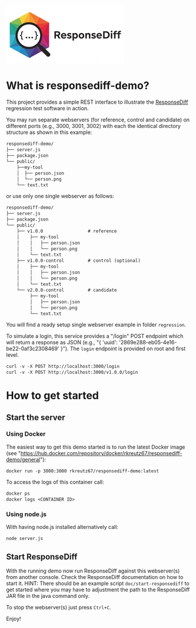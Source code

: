 <img src="doc/img/responsediff-logo_320x160.png" alt="ResponseDiff"/>

# What is responsediff-demo?

This project provides a simple REST interface to illustrate the [ResponseDiff](https://github.com/kreutzr/responsediff) regression test software in action.

You may run separate webservers (for reference, control and candidate) on different ports (e.g., 3000, 3001, 3002) with each the identical directory structure as shown in this example:
```
responsediff-demo/
├── server.js
├── package.json
└── public/
    ├──my-tool
    │  ├── person.json
    │  └── person.png
    └── text.txt
```

or use only one single webserver as follows:
```
responsediff-demo/
├── server.js
├── package.json
└── public/
    ├── v1.0.0                 # reference
    │    ├── my-tool
    │    │   ├── person.json
    │    │   └── person.png
    │    └── text.txt
    ├── v1.0.0-control         # control (optional)
    │    ├── my-tool
    │    │   ├── person.json
    │    │   └── person.png
    │    └── text.txt
    └── v2.0.0-control         # candidate
         ├── my-tool
         │   ├── person.json
         │   └── person.png
         └── text.txt
```

You will find a ready setup single webserver example in folder `regression`.


To simulate a login, this service provides a "/login" POST endpoint which will return a response as JSON (e.g., "{ 'uuid': '2869e288-eb05-4e16-be22-0af3c2308469' }").
The `login` endpoint is provided on root and first level.
```
curl -v -X POST http://localhost:3000/login
curl -v -X POST http://localhost:3000/v1.0.0/login
```

# How to get started
## Start the server
### Using Docker
The easiest way to get this demo started is to run the latest Docker image (see "https://hub.docker.com/repository/docker/rkreutz67/responsediff-demo/general"):
```
docker run -p 3000:3000 rkreutz67/responsediff-demo:latest
```

To access the logs of this container call:
```
docker ps
docker logs <CONTAINER ID>
```

### Using node.js
With having node.js installed alternatively call:
```
node server.js
```

## Start ResponseDiff
With the running demo now run ResponseDiff against this webserver(s) from another console.
Check the ResponseDiff documentation on how to start it.
HINT: There should be an example script `doc/start-responsediff` to get started where you may have to adjustment the path to the ResponseDiff JAR file in the java command only.

To stop the webserver(s) just press `Ctrl+C`.



Enjoy!
